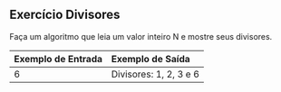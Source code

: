 ## Exercício Divisores
Faça um algoritmo que leia um valor inteiro N e mostre
seus divisores.

Exemplo de Entrada | Exemplo de Saída
:--- | :---
6 | Divisores: 1, 2, 3 e 6